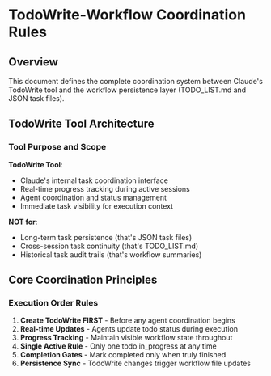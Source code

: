 # TodoWrite-Workflow Coordination Rules

## Overview


This document defines the complete coordination system between Claude's TodoWrite tool and the workflow persistence layer (TODO_LIST.md and JSON task files).

## TodoWrite Tool Architecture

### Tool Purpose and Scope
**TodoWrite Tool**:
- Claude's internal task coordination interface
- Real-time progress tracking during active sessions
- Agent coordination and status management
- Immediate task visibility for execution context

**NOT for**:
- Long-term task persistence (that's JSON task files)
- Cross-session task continuity (that's TODO_LIST.md)
- Historical task audit trails (that's workflow summaries)

## Core Coordination Principles

### Execution Order Rules
1. **Create TodoWrite FIRST** - Before any agent coordination begins
2. **Real-time Updates** - Agents update todo status during execution
3. **Progress Tracking** - Maintain visible workflow state throughout
4. **Single Active Rule** - Only one todo in_progress at any time
5. **Completion Gates** - Mark completed only when truly finished
6. **Persistence Sync** - TodoWrite changes trigger workflow file updates
